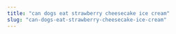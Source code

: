 ```yaml
---
title: "can dogs eat strawberry cheesecake ice cream"
slug: "can-dogs-eat-strawberry-cheesecake-ice-cream"
---
```


